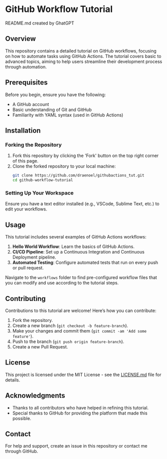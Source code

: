 # GitHub Workflow Tutorial
README.md created by GhatGPT
## Overview
This repository contains a detailed tutorial on GitHub workflows, focusing on how to automate tasks using GitHub Actions. The tutorial covers basic to advanced topics, aiming to help users streamline their development process through automation.

## Prerequisites
Before you begin, ensure you have the following:
- A GitHub account
- Basic understanding of Git and GitHub
- Familiarity with YAML syntax (used in GitHub Actions)

## Installation

### Forking the Repository
1. Fork this repository by clicking the 'Fork' button on the top right corner of this page.
2. Clone the forked repository to your local machine:
    ```bash
    git clone https://github.com/draenoel/githubactions_tut.git
    cd github-workflow-tutorial
    ```

### Setting Up Your Workspace
Ensure you have a text editor installed (e.g., VSCode, Sublime Text, etc.) to edit your workflows.

## Usage
This tutorial includes several examples of GitHub Actions workflows:
1. **Hello World Workflow**: Learn the basics of GitHub Actions.
2. **CI/CD Pipeline**: Set up a Continuous Integration and Continuous Deployment pipeline.
3. **Automated Testing**: Configure automated tests that run on every push or pull request.

Navigate to the `workflows` folder to find pre-configured workflow files that you can modify and use according to the tutorial steps.

## Contributing
Contributions to this tutorial are welcome! Here’s how you can contribute:
1. Fork the repository.
2. Create a new branch (`git checkout -b feature-branch`).
3. Make your changes and commit them (`git commit -am 'Add some feature'`).
4. Push to the branch (`git push origin feature-branch`).
5. Create a new Pull Request.

## License
This project is licensed under the MIT License - see the [LICENSE.md](LICENSE) file for details.

## Acknowledgments
- Thanks to all contributors who have helped in refining this tutorial.
- Special thanks to GitHub for providing the platform that made this possible.

## Contact
For help and support, create an issue in this repository or contact me through GitHub.
